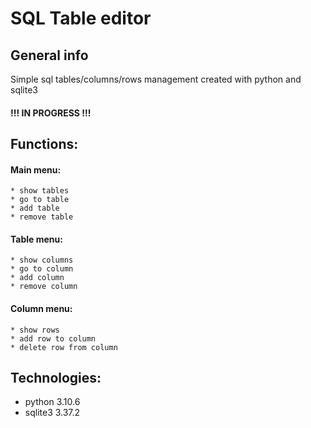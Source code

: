 # SQL Table editor

## General info
Simple sql tables/columns/rows management created with python and sqlite3
#### !!! IN PROGRESS !!!

## Functions:
#### Main menu:
    * show tables
    * go to table
    * add table
    * remove table
#### Table menu:
    * show columns
    * go to column
    * add column
    * remove column
#### Column menu:
    * show rows
    * add row to column
    * delete row from column

## Technologies:
* python 3.10.6
* sqlite3 3.37.2